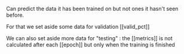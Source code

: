 Can predict the data it has been trained on but not ones it hasn't seen before.

For that we set aside some data for validation [[valid_pct]]

We can also set aside more data for "testing" : the [[metrics]] is not calculated after each [[epoch]] but only when the training is finished
